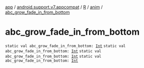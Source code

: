 [app](../../../index.md) / [android.support.v7.appcompat](../../index.md) / [R](../index.md) / [anim](index.md) / [abc_grow_fade_in_from_bottom](.)

# abc_grow_fade_in_from_bottom

`static val abc_grow_fade_in_from_bottom: `[`Int`](https://kotlinlang.org/api/latest/jvm/stdlib/kotlin/-int/index.html)
`static val abc_grow_fade_in_from_bottom: `[`Int`](https://kotlinlang.org/api/latest/jvm/stdlib/kotlin/-int/index.html)
`static val abc_grow_fade_in_from_bottom: `[`Int`](https://kotlinlang.org/api/latest/jvm/stdlib/kotlin/-int/index.html)
`static val abc_grow_fade_in_from_bottom: `[`Int`](https://kotlinlang.org/api/latest/jvm/stdlib/kotlin/-int/index.html)